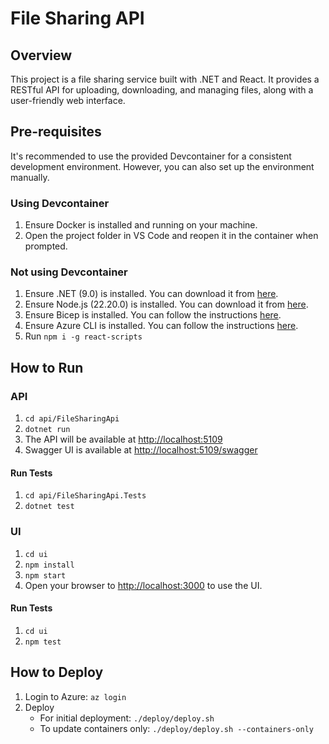 # File Sharing API

## Overview
This project is a file sharing service built with .NET and React. It provides a RESTful API for uploading, downloading, and managing files, along with a user-friendly web interface.

## Pre-requisites

It's recommended to use the provided Devcontainer for a consistent development environment. However, you can also set up the environment manually.

### Using Devcontainer
1. Ensure Docker is installed and running on your machine.
1. Open the project folder in VS Code and reopen it in the container when prompted.

### Not using Devcontainer
1. Ensure .NET (9.0) is installed. You can download it from [here](https://dotnet.microsoft.com/en-us/download/dotnet/9.0).
2. Ensure Node.js (22.20.0) is installed. You can download it from [here](https://nodejs.org/en/download/).
3. Ensure Bicep is installed. You can follow the instructions [here](https://learn.microsoft.com/en-us/azure/azure-resource-manager/bicep/install).
4. Ensure Azure CLI is installed. You can follow the instructions [here](https://learn.microsoft.com/en-us/cli/azure/install-azure-cli?view=azure-cli-latest#install).
5. Run `npm i -g react-scripts`

## How to Run

### API

1. `cd api/FileSharingApi`
1. `dotnet run`
1. The API will be available at [http://localhost:5109](http://localhost:5109)
1. Swagger UI is available at [http://localhost:5109/swagger](http://localhost:5109/swagger)

#### Run Tests
1. `cd api/FileSharingApi.Tests`
1. `dotnet test`

### UI

1. `cd ui`
1. `npm install`
1. `npm start`
1. Open your browser to [http://localhost:3000](http://localhost:3000) to use the UI.

#### Run Tests
1. `cd ui`
1. `npm test`

## How to Deploy

1. Login to Azure: `az login`
1. Deploy
    - For initial deployment: `./deploy/deploy.sh`
    - To update containers only: `./deploy/deploy.sh --containers-only`